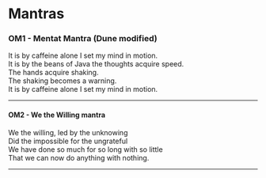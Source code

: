 # Mantras

### OM1 - Mentat Mantra (Dune modified)  
It is by caffeine alone I set my mind in motion.  
It is by the beans of Java the thoughts acquire speed.  
The hands acquire shaking.  
The shaking becomes a warning.  
It is by caffeine alone I set my mind in motion.
*****
#### OM2 - We the Willing mantra

We the willing, led by the unknowing  
Did the impossible for the ungrateful  
We have done so much for so long with so little  
That we can now do anything with nothing.
*****
